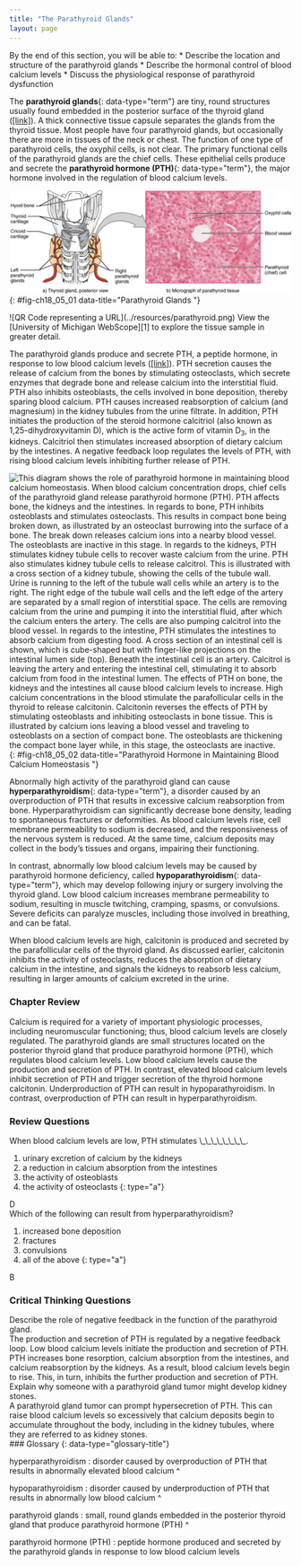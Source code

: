 ```yaml
---
title: "The Parathyroid Glands"
layout: page
---
```



<div data-type="abstract" markdown="1">
By the end of this section, you will be able to:
* Describe the location and structure of the parathyroid glands
* Describe the hormonal control of blood calcium levels
* Discuss the physiological response of parathyroid dysfunction

</div>

The **parathyroid glands**{: data-type="term"} are tiny, round structures usually found embedded in the posterior surface of the thyroid gland ([\[link\]](#fig-ch18_05_01)). A thick connective tissue capsule separates the glands from the thyroid tissue. Most people have four parathyroid glands, but occasionally there are more in tissues of the neck or chest. The function of one type of parathyroid cells, the oxyphil cells, is not clear. The primary functional cells of the parathyroid glands are the chief cells. These epithelial cells produce and secrete the **parathyroid hormone (PTH)**{: data-type="term"}, the major hormone involved in the regulation of blood calcium levels.

 ![Part A of this diagram shows the four, small, disc-shaped parathyroid glands embedded in the posterior surface of the thyroid gland. Part B shows a micrograph of parathyroid tissue. The tissue is largely composed of cube-shaped chief cells encircling a central blood vessel. A few larger and darker-staining oxyphil cells are embedded within the many chief cells.](../resources/1814_The_Parathyroid_Glands.jpg "The small parathyroid glands are embedded in the posterior surface of the thyroid gland. LM &#xD7; 760. (Micrograph provided by the Regents of University of Michigan Medical School &#xA9; 2012)"){: #fig-ch18_05_01 data-title="Parathyroid Glands "}

<div data-type="note" data-has-label="true" class="anatomy interactive um" data-label="" markdown="1">
<span data-type="media" data-alt="QR Code representing a URL"> ![QR Code representing a URL](../resources/parathyroid.png) </span>
View the [University of Michigan WebScope][1] to explore the tissue sample in greater detail.

</div>

The parathyroid glands produce and secrete PTH, a peptide hormone, in response to low blood calcium levels ([\[link\]](#fig-ch18_05_02)). PTH secretion causes the release of calcium from the bones by stimulating osteoclasts, which secrete enzymes that degrade bone and release calcium into the interstitial fluid. PTH also inhibits osteoblasts, the cells involved in bone deposition, thereby sparing blood calcium. PTH causes increased reabsorption of calcium (and magnesium) in the kidney tubules from the urine filtrate. In addition, PTH initiates the production of the steroid hormone calcitriol (also known as 1,25-dihydroxyvitamin D), which is the active form of vitamin D<sub>3</sub>, in the kidneys. Calcitriol then stimulates increased absorption of dietary calcium by the intestines. A negative feedback loop regulates the levels of PTH, with rising blood calcium levels inhibiting further release of PTH.

 ![This diagram shows the role of parathyroid hormone in maintaining blood calcium homeostasis. When blood calcium concentration drops, chief cells of the parathyroid gland release parathyroid hormone (PTH). PTH affects bone, the kidneys and the intestines. In regards to bone, PTH inhibits osteoblasts and stimulates osteoclasts. This results in compact bone being broken down, as illustrated by an osteoclast burrowing into the surface of a bone. The break down releases calcium ions into a nearby blood vessel. The osteoblasts are inactive in this stage. In regards to the kidneys, PTH stimulates kidney tubule cells to recover waste calcium from the urine. PTH also stimulates kidney tubule cells to release calcitrol. This is illustrated with a cross section of a kidney tubule, showing the cells of the tubule wall. Urine is running to the left of the tubule wall cells while an artery is to the right. The right edge of the tubule wall cells and the left edge of the artery are separated by a small region of interstitial space. The cells are removing calcium from the urine and pumping it into the interstitial fluid, after which the calcium enters the artery. The cells are also pumping calcitrol into the blood vessel. In regards to the intestine, PTH stimulates the intestines to absorb calcium from digesting food. A cross section of an intestinal cell is shown, which is cube-shaped but with finger-like projections on the intestinal lumen side (top). Beneath the intestinal cell is an artery. Calcitrol is leaving the artery and entering the intestinal cell, stimulating it to absorb calcium from food in the intestinal lumen. The effects of PTH on bone, the kidneys and the intestines all cause blood calcium levels to increase. High calcium concentrations in the blood stimulate the parafollicular cells in the thyroid to release calcitonin. Calcitonin reverses the effects of PTH by stimulating osteoblasts and inhibiting osteoclasts in bone tissue. This is illustrated by calcium ions leaving a blood vessel and traveling to osteoblasts on a section of compact bone. The osteoblasts are thickening the compact bone layer while, in this stage, the osteoclasts are inactive.](../resources/1817_The_Role_of_Parathyroid_Hormone_in_Maintaining_Blood_Calcium_Homeostasis.jpg "Parathyroid hormone increases blood calcium levels when they drop too low. Conversely, calcitonin, which is released from the thyroid gland, decreases blood calcium levels when they become too high. These two mechanisms constantly maintain blood calcium concentration at homeostasis."){: #fig-ch18_05_02 data-title="Parathyroid Hormone in Maintaining Blood Calcium Homeostasis "}

Abnormally high activity of the parathyroid gland can cause **hyperparathyroidism**{: data-type="term"}, a disorder caused by an overproduction of PTH that results in excessive calcium reabsorption from bone. Hyperparathyroidism can significantly decrease bone density, leading to spontaneous fractures or deformities. As blood calcium levels rise, cell membrane permeability to sodium is decreased, and the responsiveness of the nervous system is reduced. At the same time, calcium deposits may collect in the body’s tissues and organs, impairing their functioning.

In contrast, abnormally low blood calcium levels may be caused by parathyroid hormone deficiency, called **hypoparathyroidism**{: data-type="term"}, which may develop following injury or surgery involving the thyroid gland. Low blood calcium increases membrane permeability to sodium, resulting in muscle twitching, cramping, spasms, or convulsions. Severe deficits can paralyze muscles, including those involved in breathing, and can be fatal.

When blood calcium levels are high, calcitonin is produced and secreted by the parafollicular cells of the thyroid gland. As discussed earlier, calcitonin inhibits the activity of osteoclasts, reduces the absorption of dietary calcium in the intestine, and signals the kidneys to reabsorb less calcium, resulting in larger amounts of calcium excreted in the urine.

### Chapter Review

Calcium is required for a variety of important physiologic processes, including neuromuscular functioning; thus, blood calcium levels are closely regulated. The parathyroid glands are small structures located on the posterior thyroid gland that produce parathyroid hormone (PTH), which regulates blood calcium levels. Low blood calcium levels cause the production and secretion of PTH. In contrast, elevated blood calcium levels inhibit secretion of PTH and trigger secretion of the thyroid hormone calcitonin. Underproduction of PTH can result in hypoparathyroidism. In contrast, overproduction of PTH can result in hyperparathyroidism.

### Review Questions

<div data-type="exercise">
<div data-type="problem" markdown="1">
When blood calcium levels are low, PTH stimulates \_\_\_\_\_\_\_\_.

1.  urinary excretion of calcium by the kidneys
2.  a reduction in calcium absorption from the intestines
3.  the activity of osteoblasts
4.  the activity of osteoclasts
{: type="a"}

</div>
<div data-type="solution" markdown="1">
D

</div>
</div>

<div data-type="exercise">
<div data-type="problem" markdown="1">
Which of the following can result from hyperparathyroidism?

1.  increased bone deposition
2.  fractures
3.  convulsions
4.  all of the above
{: type="a"}

</div>
<div data-type="solution" markdown="1">
B

</div>
</div>

### Critical Thinking Questions

<div data-type="exercise">
<div data-type="problem" markdown="1">
Describe the role of negative feedback in the function of the parathyroid gland.

</div>
<div data-type="solution" markdown="1">
The production and secretion of PTH is regulated by a negative feedback loop. Low blood calcium levels initiate the production and secretion of PTH. PTH increases bone resorption, calcium absorption from the intestines, and calcium reabsorption by the kidneys. As a result, blood calcium levels begin to rise. This, in turn, inhibits the further production and secretion of PTH.

</div>
</div>

<div data-type="exercise">
<div data-type="problem" markdown="1">
Explain why someone with a parathyroid gland tumor might develop kidney stones.

</div>
<div data-type="solution" markdown="1">
A parathyroid gland tumor can prompt hypersecretion of PTH. This can raise blood calcium levels so excessively that calcium deposits begin to accumulate throughout the body, including in the kidney tubules, where they are referred to as kidney stones.

</div>
</div>

<div data-type="glossary" markdown="1">
### Glossary
{: data-type="glossary-title"}

hyperparathyroidism
: disorder caused by overproduction of PTH that results in abnormally elevated blood calcium
^

hypoparathyroidism
: disorder caused by underproduction of PTH that results in abnormally low blood calcium
^

parathyroid glands
: small, round glands embedded in the posterior thyroid gland that produce parathyroid hormone (PTH)
^

parathyroid hormone (PTH)
: peptide hormone produced and secreted by the parathyroid glands in response to low blood calcium levels

</div>



[1]: http://openstaxcollege.org/l/parathyroid
